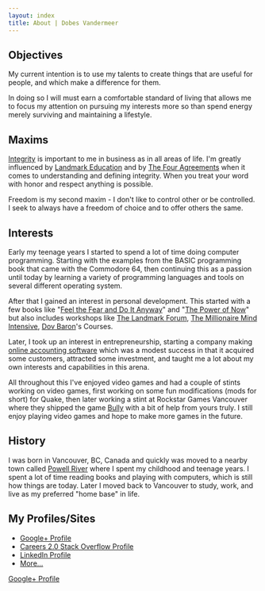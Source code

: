 ```yaml
---
layout: index
title: About | Dobes Vandermeer
---
```


## Objectives

My current intention is to use my talents to create things that are useful
for people, and which make a difference for them.

In doing so I will must earn a comfortable standard of living that allows
me to focus my attention on pursuing my interests more so than spend energy
merely surviving and maintaining a lifestyle.

## Maxims

[Integrity](http://ssrn.com/abstract=1511274) is important to me in business as
in all areas of life.  I'm greatly influenced by [Landmark Education](http://www.landmarkeducation.com/) and by
[The Four Agreements](http://www.toltecspirit.com/) when it comes to understanding and
defining integrity.  When you treat your word with honor and respect anything
is possible.

Freedom is my second maxim - I don't like to control other or be controlled.  I
seek to always have a freedom of choice and to offer others the same.

## Interests

Early my teenage years I started to spend a lot of time doing computer programming.  Starting with
the examples from the BASIC programming book that came with the Commodore 64, then continuing
this as a passion until today by learning a variety of programming languages and tools on several
different operating system.

After that I gained an interest in personal development.  This started with a few books
like "[Feel the Fear and Do It Anyway](http://books.google.com.tw/books/about/Feel_the_fear_and_do_it_anyway.html?id=1Rp-YG9aoP4C&utm_source=gb-gplus-share)"
and "[The Power of Now](http://books.google.com.tw/books/about/The_Power_of_Now.html?id=sQYqRCIhFAMC&utm_source=gb-gplus-share)" but also includes workshops
like [The Landmark Forum](http://www.landmarkeducation.com/),
[The Millionaire Mind Intensive](http://www.millionairemindintensive.com/),
[Dov Baron](http://dovbaron.com/)'s Courses.

Later, I took up an interest in entrepreneurship, starting a company making
[online accounting software](http://www.kashoo.com) which was a modest success
in that it acquired some customers, attracted some investment, and taught me
a lot about my own interests and capabilities in this arena.

All throughout this I've enjoyed video games and had a couple of stints working on
video games, first working on some fun modifications (mods for short) for Quake,
then later working a stint at Rockstar Games Vancouver where they shipped the game
[Bully](http://www.rockstargames.com/bully/)
with a bit of help from yours truly.  I still enjoy playing video games and hope to
make more games in the future.

## History

I was born in Vancouver, BC, Canada and quickly was moved to a nearby town called
[Powell River](http://www.discoverpowellriver.com/) where I spent my childhood
and teenage years.  I spent a lot of time reading books and playing with computers,
which is still how things are today.  Later I moved back to Vancouver to study, work,
and live as my preferred "home base" in life.

## My Profiles/Sites

 * <a href="https://plus.google.com/102960720201244684959" rel="me">Google+ Profile</a>
 * [Careers 2.0 Stack Overflow Profile](http://careers.stackoverflow.com/dobesv)
 * [LinkedIn Profile](http://www.linkedin.com/in/dobesv)
 * [More...](http://lmgtfy.com/?q=dobes+vandermeer")

<a href="https://plus.google.com/102960720201244684959" rel="me">Google+ Profile</a>



